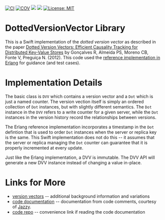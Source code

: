 [![CI](https://github.com/bradhowes/DottedVersionVector/workflows/CI/badge.svg)](https://github.com/bradhowes/DottedVersionVector/actions)
[![COV](https://img.shields.io/endpoint?url=https://gist.githubusercontent.com/bradhowes/642b37e378322dc191ae69d9762cd662/raw/DottedVersionVector-coverage.json)](https://github.com/bradhowes/Knob/blob/main/.github/workflows/CI.yml)
[![](https://img.shields.io/endpoint?url=https%3A%2F%2Fswiftpackageindex.com%2Fapi%2Fpackages%2Fbradhowes%2FDottedVersionVector%2Fbadge%3Ftype%3Dswift-versions)](https://swiftpackageindex.com/bradhowes/DottedVersionVector)
[![](https://img.shields.io/endpoint?url=https%3A%2F%2Fswiftpackageindex.com%2Fapi%2Fpackages%2Fbradhowes%2FDottedVersionVector%2Fbadge%3Ftype%3Dplatforms)](https://swiftpackageindex.com/bradhowes/DottedVersionVector)
[![License: MIT](https://img.shields.io/badge/License-MIT-A31F34.svg)](https://opensource.org/licenses/MIT)

# DottedVersionVector Library

This is a Swift implementation of the _dotted version vector_ as described in the paper
[Dotted Version Vectors: Efficient Causality Tracking for Distributed Key-Value Stores](http://gsd.di.uminho.pt/members/vff/dotted-version-vectors-2012.pdf) by 
Gonçalves R, Almeida PS, Moreno CB, Fonte V, Preguiça N. (2012). 
This code used the [reference implementation in Erlang](https://github.com/ricardobcl/Dotted-Version-Vectors) for guidance (and test cases).

# Implementation Details

The basic class is `DVV` which contains a version vector and a `Dot` which is just a named counter. The version vection itself is
simply an ordered collection of `Dot` instances, but with slightly different semantics. The `Dot` instance in the `DVV` refers to a 
write counter for a given server, while the `Dot` instances in the version history record the relationships between versions.

The Erlang reference implementation incorporates a timestamp in the `Dot` defintion that is used to order `Dot` instances when the 
server or replica key is the same. This Swift implementation does not do this -- it assumes that the server or replica managing the 
`Dot` counter can guarantee that it is properly incremented at every update.

Just like the Erlang implementation, a DVV is immutable. The DVV API will generate a new DVV instance instead of changing a value
in-place.

# Links for More

* [version vectors](https://en.wikipedia.org/wiki/Version_vector) -- additional background information and variations
* [code documentation](https://bradhowes.github.io/DottedVersionVector/index.html) -- documentation from code comments, courtesy of [Jazzy](https://github.com/realm/jazzy).
* [code repo](https://github.com/bradhowes/DottedVersionVector) -- convenience link if reading the code documentation
